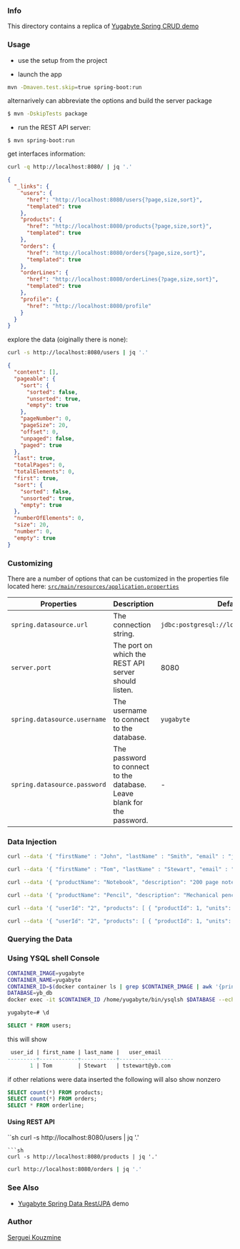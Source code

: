 ### Info

This directory contains  a replica of [Yugabyte Spring CRUD demo](https://github.com/MikeQin/yugabyte-spring)

### Usage
* use the setup from the project []()

* launch the app

```sh
mvn -Dmaven.test.skip=true spring-boot:run
```
alternarively can abbreviate the options
and build the server package
```sh
$ mvn -DskipTests package
```

* run the REST API server:

```
$ mvn spring-boot:run
```

get interfaces information:
```sh
curl -q http://localhost:8080/ | jq '.'
```
```json
{
  "_links": {
    "users": {
      "href": "http://localhost:8080/users{?page,size,sort}",
      "templated": true
    },
    "products": {
      "href": "http://localhost:8080/products{?page,size,sort}",
      "templated": true
    },
    "orders": {
      "href": "http://localhost:8080/orders{?page,size,sort}",
      "templated": true
    },
    "orderLines": {
      "href": "http://localhost:8080/orderLines{?page,size,sort}",
      "templated": true
    },
    "profile": {
      "href": "http://localhost:8080/profile"
    }
  }
}

```
explore the data (oiginally there is none):
```sh
curl -s http://localhost:8080/users | jq '.'
```
```json
{
  "content": [],
  "pageable": {
    "sort": {
      "sorted": false,
      "unsorted": true,
      "empty": true
    },
    "pageNumber": 0,
    "pageSize": 20,
    "offset": 0,
    "unpaged": false,
    "paged": true
  },
  "last": true,
  "totalPages": 0,
  "totalElements": 0,
  "first": true,
  "sort": {
    "sorted": false,
    "unsorted": true,
    "empty": true
  },
  "numberOfElements": 0,
  "size": 20,
  "number": 0,
  "empty": true
}

```


### Customizing

There are a number of options that can be customized in the properties file located here:
[`src/main/resources/application.properties`](src/main/resources/application.properties)

| Properties    | Description   | Default |
| ------------- | ------------- | ------- |
| `spring.datasource.url`  | The connection string. | `jdbc:postgresql://localhost:5433/jq_db`  |
| `server.port`  | The port on which the REST API server should listen. | 8080 |
| `spring.datasource.username` | The username to connect to the database. | `yugabyte` |
| `spring.datasource.password` | The password to connect to the database. Leave blank for the password. | - |

### Data Injection

```sh
curl --data '{ "firstName" : "John", "lastName" : "Smith", "email" : "jsmith@yb.com" }' -v -X POST -H 'Content-Type:application/json' http://localhost:8080/users
```
```sh
curl --data '{ "firstName" : "Tom", "lastName" : "Stewart", "email" : "tstewart@yb.com" }' -v -X POST -H 'Content-Type:application/json' http://localhost:8080/users
```
```sh
curl --data '{ "productName": "Notebook", "description": "200 page notebook", "price": 7.50 }' -v -X POST -H 'Content-Type:application/json' http://localhost:8080/products

```
```sh
curl --data '{ "productName": "Pencil", "description": "Mechanical pencil", "price": 2.50 }' -v -X POST -H 'Content-Type:application/json' http://localhost:8080/products
```
```sh
curl --data '{ "userId": "2", "products": [ { "productId": 1, "units": 2 } ] }' -v -X POST -H 'Content-Type:application/json' http://localhost:8080/orders
```
```sh
curl --data '{ "userId": "2", "products": [ { "productId": 1, "units": 2 }, { "productId": 2, "units": 4 } ] }' -v -X POST -H 'Content-Type:application/json' http://localhost:8080/orders
```

### Querying the Data

### Using YSQL shell Console

```sh
CONTAINER_IMAGE=yugabyte
CONTAINER_NAME=yugabyte
CONTAINER_ID=$(docker container ls | grep $CONTAINER_IMAGE | awk '{print $1}')
DATABASE=yb_db
docker exec -it $CONTAINER_ID /home/yugabyte/bin/ysqlsh $DATABASE --echo-queries
```
```SQL
yugabyte=# \d
```
```sql
SELECT * FROM users;
```
this will show
```SQL
 user_id | first_name | last_name |   user_email
---------+------------+-----------+-----------------
       1 | Tom        | Stewart   | tstewart@yb.com
```
if other relations were data inserted the following will also show nonzero
```SQL
SELECT count(*) FROM products;
SELECT count(*) FROM orders;
SELECT * FROM orderline;
```

#### Using REST API

``sh
curl -s http://localhost:8080/users | jq '.'
```
```sh
curl -s http://localhost:8080/products | jq '.'
```
```sh
curl http://localhost:8080/orders | jq '.'
```
### See Also

  * [Yugabyte Spring Data Rest/JPA](https://github.com/MikeQin/yugabyte-spring-data-rest) demo
 
### Author
[Serguei Kouzmine](kouzmine_serguei@yahoo.com)

